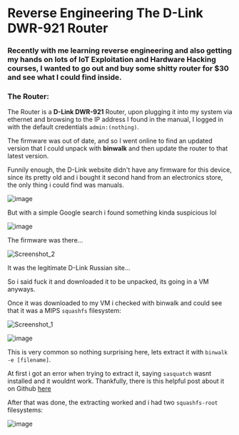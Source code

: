 # Reverse Engineering The D-Link DWR-921 Router

### Recently with me learning reverse engineering and also getting my hands on lots of IoT Exploitation and Hardware Hacking courses, I wanted to go out and buy some shitty router for $30 and see what I could find inside.

### The Router:

The Router is a **D-Link DWR-921** Router, upon plugging it into my system via ethernet and browsing to the IP address I found in the manual, I logged in with the default credentials ```admin:(nothing)```.

The firmware was out of date, and so I went online to find an updated version that I could unpack with **binwalk** and then update the router to that latest version.

Funnily enough, the D-Link website didn't have any firmware for this device, since its pretty old and i bought it second hand from an electronics store, the only thing i could find was manuals.

![image](https://github.com/0xwyvn/0xwyvn.github.io/assets/114181159/e5e597f6-e657-451b-8a4f-dbd24478509a)

But with a simple Google search i found something kinda suspicious lol

![image](https://github.com/0xwyvn/0xwyvn.github.io/assets/114181159/a205e1ba-b932-47f4-8046-c78289317915)

The firmware was there...

![Screenshot_2](https://github.com/0xwyvn/0xwyvn.github.io/assets/114181159/5087aae9-fe10-451d-93dd-48a7c0ca544e)

It was the legitimate D-Link Russian site...

So i said fuck it and downloaded it to be unpacked, its going in a VM anyways.

Once it was downloaded to my VM i checked with binwalk and could see that it was a MIPS ```squashfs``` filesystem:

![Screenshot_1](https://github.com/0xwyvn/0xwyvn.github.io/assets/114181159/71c69ee5-d8f7-41c8-9a8f-e591396ac62e)

![image](https://github.com/0xwyvn/0xwyvn.github.io/assets/114181159/6894e6bc-78f1-4d30-80b6-7e6d57460a8a)

This is very common so nothing surprising here, lets extract it with ```binwalk -e [filename]```.

At first i got an error when trying to extract it, saying ```sasquatch``` wasnt installed and it wouldnt work. Thankfully, there is this helpful post about it on Github [here](https://gist.github.com/thanoskoutr/4ea24a443879aa7fc04e075ceba6f689)

After that was done, the extracting worked and i had two ```squashfs-root``` filesystems:

![image](https://github.com/0xwyvn/0xwyvn.github.io/assets/114181159/601ec8bd-05df-4e50-9d5b-667fa7433053)


